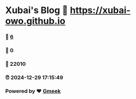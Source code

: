 # Xubai's Blog :link: https://xubai-owo.github.io 
### :page_facing_up: [6](https://xubai-owo.github.io/tag.html) 
### :speech_balloon: 0 
### :hibiscus: 22010 
### :alarm_clock: 2024-12-29 17:15:49 
### Powered by :heart: [Gmeek](https://github.com/Meekdai/Gmeek)
